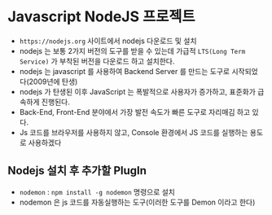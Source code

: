 # Javascript NodeJS 프로젝트

- `https://nodejs.org` 사이트에서 nodejs 다운로드 및 설치
- nodejs 는 보통 2가지 버전의 도구를 받을 수 있는데 가급적 `LTS(Long Term Service)` 가 부착된 버전을 다운로드 하고 설치한다.
- nodejs 는 javascript 를 사용하여 Backend Server 를 만드는 도구로 시작되었다(2009년에 탄생)
- nodejs 가 탄생된 이후 JavaScript 는 폭발적으로 사용자가 증가하고, 표준화가 급속하게 진행된다.
- Back-End, Front-End 분야에서 가장 발전 속도가 빠른 도구로 자리매김 하고 있다.
- Js 코드를 브라우저를 사용하지 않고, Console 환경에서 JS 코드를 실행하는 용도로 사용하겠다

## Nodejs 설치 후 추가할 PlugIn

- `nodemon` : `npm install -g nodemon` 명령으로 설치
- nodemon 은 js 코드를 자동실행하는 도구(이러한 도구를 Demon 이라고 한다)
